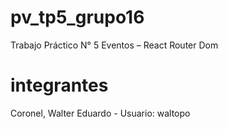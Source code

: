 # pv_tp5_grupo16
Trabajo Práctico N° 5 Eventos – React Router Dom

# integrantes
Coronel, Walter Eduardo - Usuario: waltopo
